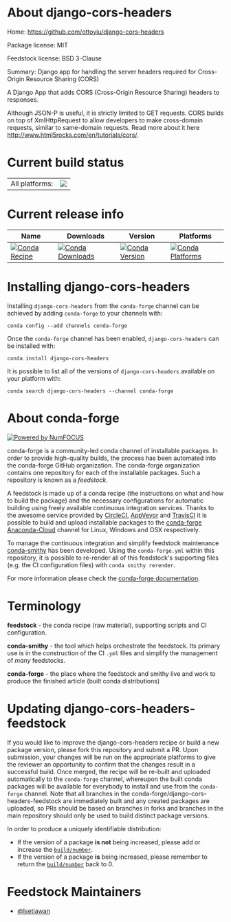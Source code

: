 About django-cors-headers
=========================

Home: https://github.com/ottoyiu/django-cors-headers

Package license: MIT

Feedstock license: BSD 3-Clause

Summary: Django app for handling the server headers required for Cross-Origin Resource Sharing (CORS)

A Django App that adds CORS (Cross-Origin Resource Sharing) headers to responses.

Although JSON-P is useful, it is strictly limited to GET requests.
CORS builds on top of XmlHttpRequest to allow developers to make cross-domain requests,
similar to same-domain requests. Read more about it here <http://www.html5rocks.com/en/tutorials/cors/>.


Current build status
====================


<table><tr><td>All platforms:</td>
    <td>
      <a href="https://dev.azure.com/conda-forge/feedstock-builds/_build/latest?definitionId=2886&branchName=master">
        <img src="https://dev.azure.com/conda-forge/feedstock-builds/_apis/build/status/django-cors-headers-feedstock?branchName=master">
      </a>
    </td>
  </tr>
</table>

Current release info
====================

| Name | Downloads | Version | Platforms |
| --- | --- | --- | --- |
| [![Conda Recipe](https://img.shields.io/badge/recipe-django--cors--headers-green.svg)](https://anaconda.org/conda-forge/django-cors-headers) | [![Conda Downloads](https://img.shields.io/conda/dn/conda-forge/django-cors-headers.svg)](https://anaconda.org/conda-forge/django-cors-headers) | [![Conda Version](https://img.shields.io/conda/vn/conda-forge/django-cors-headers.svg)](https://anaconda.org/conda-forge/django-cors-headers) | [![Conda Platforms](https://img.shields.io/conda/pn/conda-forge/django-cors-headers.svg)](https://anaconda.org/conda-forge/django-cors-headers) |

Installing django-cors-headers
==============================

Installing `django-cors-headers` from the `conda-forge` channel can be achieved by adding `conda-forge` to your channels with:

```
conda config --add channels conda-forge
```

Once the `conda-forge` channel has been enabled, `django-cors-headers` can be installed with:

```
conda install django-cors-headers
```

It is possible to list all of the versions of `django-cors-headers` available on your platform with:

```
conda search django-cors-headers --channel conda-forge
```


About conda-forge
=================

[![Powered by NumFOCUS](https://img.shields.io/badge/powered%20by-NumFOCUS-orange.svg?style=flat&colorA=E1523D&colorB=007D8A)](http://numfocus.org)

conda-forge is a community-led conda channel of installable packages.
In order to provide high-quality builds, the process has been automated into the
conda-forge GitHub organization. The conda-forge organization contains one repository
for each of the installable packages. Such a repository is known as a *feedstock*.

A feedstock is made up of a conda recipe (the instructions on what and how to build
the package) and the necessary configurations for automatic building using freely
available continuous integration services. Thanks to the awesome service provided by
[CircleCI](https://circleci.com/), [AppVeyor](https://www.appveyor.com/)
and [TravisCI](https://travis-ci.com/) it is possible to build and upload installable
packages to the [conda-forge](https://anaconda.org/conda-forge)
[Anaconda-Cloud](https://anaconda.org/) channel for Linux, Windows and OSX respectively.

To manage the continuous integration and simplify feedstock maintenance
[conda-smithy](https://github.com/conda-forge/conda-smithy) has been developed.
Using the ``conda-forge.yml`` within this repository, it is possible to re-render all of
this feedstock's supporting files (e.g. the CI configuration files) with ``conda smithy rerender``.

For more information please check the [conda-forge documentation](https://conda-forge.org/docs/).

Terminology
===========

**feedstock** - the conda recipe (raw material), supporting scripts and CI configuration.

**conda-smithy** - the tool which helps orchestrate the feedstock.
                   Its primary use is in the construction of the CI ``.yml`` files
                   and simplify the management of *many* feedstocks.

**conda-forge** - the place where the feedstock and smithy live and work to
                  produce the finished article (built conda distributions)


Updating django-cors-headers-feedstock
======================================

If you would like to improve the django-cors-headers recipe or build a new
package version, please fork this repository and submit a PR. Upon submission,
your changes will be run on the appropriate platforms to give the reviewer an
opportunity to confirm that the changes result in a successful build. Once
merged, the recipe will be re-built and uploaded automatically to the
`conda-forge` channel, whereupon the built conda packages will be available for
everybody to install and use from the `conda-forge` channel.
Note that all branches in the conda-forge/django-cors-headers-feedstock are
immediately built and any created packages are uploaded, so PRs should be based
on branches in forks and branches in the main repository should only be used to
build distinct package versions.

In order to produce a uniquely identifiable distribution:
 * If the version of a package **is not** being increased, please add or increase
   the [``build/number``](https://conda.io/docs/user-guide/tasks/build-packages/define-metadata.html#build-number-and-string).
 * If the version of a package **is** being increased, please remember to return
   the [``build/number``](https://conda.io/docs/user-guide/tasks/build-packages/define-metadata.html#build-number-and-string)
   back to 0.

Feedstock Maintainers
=====================

* [@lsetiawan](https://github.com/lsetiawan/)

